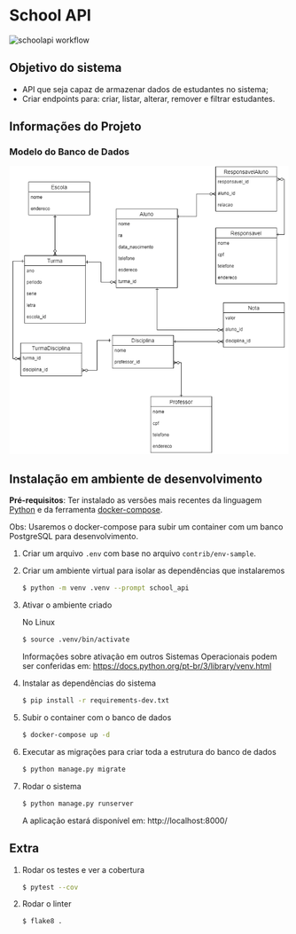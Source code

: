 # School API
![schoolapi workflow](https://github.com/leonextlevel/school-api/actions/workflows/qa.yml/badge.svg)

## Objetivo do sistema
* API que seja capaz de armazenar dados de estudantes no sistema;
* Criar endpoints para: criar, listar, alterar, remover e filtrar estudantes.


## Informações do Projeto

### Modelo do Banco de Dados

![image modelo_banco_dados](./docs/diagrama_banco_dados.png)


## Instalação em ambiente de desenvolvimento

**Pré-requisitos**: Ter instalado as versões mais recentes da linguagem [Python](https://www.python.org/downloads/) e da ferramenta [docker-compose](https://docs.docker.com/compose/install/).

Obs: Usaremos o docker-compose para subir um container com um banco PostgreSQL para desenvolvimento.

1. Criar um arquivo `.env` com base no arquivo `contrib/env-sample`.

2. Criar um ambiente virtual para isolar as dependências que instalaremos

    ```bash
    $ python -m venv .venv --prompt school_api
    ```

3. Ativar o ambiente criado

    No Linux
    ```bash
    $ source .venv/bin/activate
    ```

    Informações sobre ativação em outros Sistemas Operacionais podem ser conferidas em: https://docs.python.org/pt-br/3/library/venv.html


4. Instalar as dependências do sistema

    ```bash
    $ pip install -r requirements-dev.txt
    ```

5. Subir o container com o banco de dados

    ```bash
    $ docker-compose up -d
    ```

6. Executar as migrações para criar toda a estrutura do banco de dados

    ```bash
    $ python manage.py migrate
    ```

7. Rodar o sistema

    ```bash
    $ python manage.py runserver
    ```
    A aplicação estará disponível em: http://localhost:8000/

## Extra

1. Rodar os testes e ver a cobertura
    ```bash
    $ pytest --cov
    ```

2. Rodar o linter
    ```bash
    $ flake8 .
    ```
